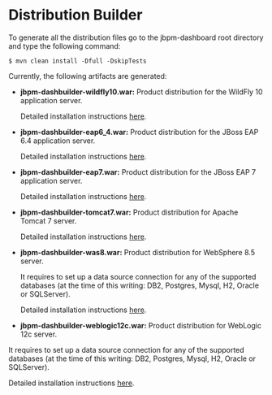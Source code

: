 Distribution Builder
==========================

To generate all the distribution files go to the jbpm-dashboard root directory and type the following command:

    $ mvn clean install -Dfull -DskipTests

Currently, the following artifacts are generated:

* **jbpm-dashbuilder-wildfly10.war:**  Product distribution for the WildFly 10 application server.

  Detailed installation instructions [here](https://github.com/droolsjbpm/jbpm-dashboard/blob/master/jbpm-dashboard-distributions/src/main/wildfly10/README.md).

* **jbpm-dashbuilder-eap6_4.war:**  Product distribution for the JBoss EAP 6.4 application server.

  Detailed installation instructions [here](https://github.com/droolsjbpm/jbpm-dashboard/blob/master/jbpm-dashboard-distributions/src/main/eap6_4/README.md).

* **jbpm-dashbuilder-eap7.war:**  Product distribution for the JBoss EAP 7 application server.

  Detailed installation instructions [here](https://github.com/droolsjbpm/jbpm-dashboard/blob/master/jbpm-dashboard-distributions/src/main/eap7/README.md).

* **jbpm-dashbuilder-tomcat7.war:**  Product distribution for Apache Tomcat 7 server.

  Detailed installation instructions [here](https://github.com/droolsjbpm/jbpm-dashboard/blob/master/jbpm-dashboard-distributions/src/main/tomcat7/README.md).

* **jbpm-dashbuilder-was8.war:**  Product distribution for WebSphere 8.5 server.

  It requires to set up a data source connection for any of the supported databases (at the time of this writing: DB2, Postgres, Mysql, H2, Oracle or SQLServer).

  Detailed installation instructions [here](https://github.com/droolsjbpm/jbpm-dashboard/blob/master/jbpm-dashboard-distributions/src/main/was8/README.md).

* **jbpm-dashbuilder-weblogic12c.war:**  Product distribution for WebLogic 12c server.

It requires to set up a data source connection for any of the supported databases (at the time of this writing: DB2, Postgres, Mysql, H2, Oracle or SQLServer).

Detailed installation instructions [here](https://github.com/droolsjbpm/jbpm-dashboard/blob/master/jbpm-dashboard-distributions/src/main/weblogic12c/README.md).